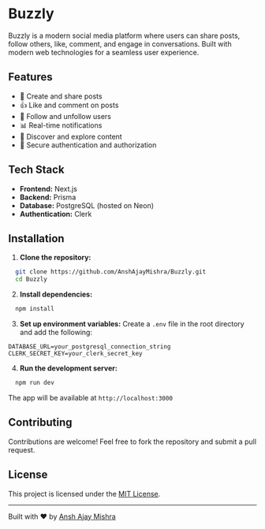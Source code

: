 # Buzzly

Buzzly is a modern social media platform where users can share posts, follow others, like, comment, and engage in conversations. Built with modern web technologies for a seamless user experience.

## Features
- 📝 Create and share posts
- 👍 Like and comment on posts
- 👥 Follow and unfollow users
- 📊 Real-time notifications
- 🔎 Discover and explore content
- 🔐 Secure authentication and authorization

## Tech Stack
- **Frontend:** Next.js
- **Backend:** Prisma
- **Database:** PostgreSQL (hosted on Neon)
- **Authentication:** Clerk

## Installation

1. **Clone the repository:**
```bash
  git clone https://github.com/AnshAjayMishra/Buzzly.git
  cd Buzzly
```

2. **Install dependencies:**
```bash
  npm install
```

3. **Set up environment variables:**
Create a `.env` file in the root directory and add the following:
```env
DATABASE_URL=your_postgresql_connection_string
CLERK_SECRET_KEY=your_clerk_secret_key
```

4. **Run the development server:**
```bash
  npm run dev
```
The app will be available at `http://localhost:3000`

## Contributing
Contributions are welcome! Feel free to fork the repository and submit a pull request.

## License
This project is licensed under the [MIT License](LICENSE).

---
Built with ❤️ by [Ansh Ajay Mishra](https://github.com/AnshAjayMishra)

